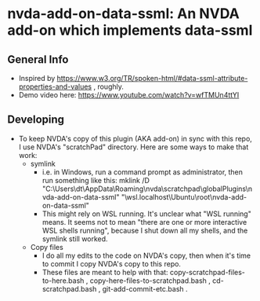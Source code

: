 # nvda-add-on-data-ssml: An NVDA add-on which implements data-ssml

## General Info

- Inspired by https://www.w3.org/TR/spoken-html/#data-ssml-attribute-properties-and-values , roughly. 
- Demo video here: https://www.youtube.com/watch?v=wfTMUn4ttYI 

## Developing 

- To keep NVDA's copy of this plugin (AKA add-on) in sync with this repo, I use NVDA's "scratchPad" directory.  Here are some ways to make that work:
	- symlink 
		- i.e. in Windows, run a command prompt as administrator, then run something like this: mklink /D "C:\Users\dt\AppData\Roaming\nvda\scratchpad\globalPlugins\nvda-add-on-data-ssml" "\\wsl.localhost\Ubuntu\root\nvda-add-on-data-ssml" 
		- This might rely on WSL running.  It's unclear what "WSL running" means.  It seems not to mean "there are one or more interactive WSL shells running", because I shut down all my shells, and the symlink still worked.
	- Copy files 
		- I do all my edits to the code on NVDA's copy, then when it's time to commit I copy NVDA's copy to this repo.
		- These files are meant to help with that: copy-scratchpad-files-to-here.bash , copy-here-files-to-scratchpad.bash , cd-scratchpad.bash , git-add-commit-etc.bash . 

